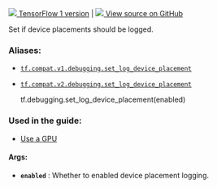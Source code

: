 [ ![](https://tensorflow.google.cn/images/tf_logo_32px.png) TensorFlow 1
version](/versions/r1.15/api_docs/python/tf/debugging/set_log_device_placement)
|  [ ![](https://tensorflow.google.cn/images/GitHub-Mark-32px.png) View source
on GitHub
](https://github.com/tensorflow/tensorflow/blob/r2.0/tensorflow/python/eager/context.py#L1714-L1721)  
  
  
Set if device placements should be logged.

### Aliases:

  * [`tf.compat.v1.debugging.set_log_device_placement`](/api_docs/python/tf/debugging/set_log_device_placement)
  * [`tf.compat.v2.debugging.set_log_device_placement`](/api_docs/python/tf/debugging/set_log_device_placement)

    
    
    tf.debugging.set_log_device_placement(enabled)
    

### Used in the guide:

  * [Use a GPU](https://tensorflow.google.cn/guide/gpu)

#### Args:

  * **`enabled`** : Whether to enabled device placement logging.

